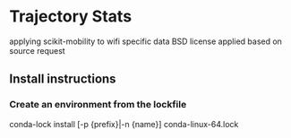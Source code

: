 # Trajectory Stats
applying scikit-mobility to wifi specific data
BSD license applied based on source request


## Install instructions

### Create an environment from the lockfile
conda-lock install [-p {prefix}|-n {name}] conda-linux-64.lock